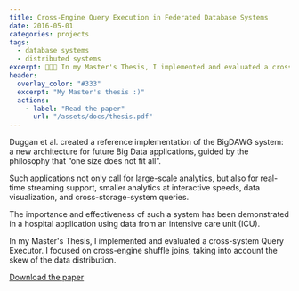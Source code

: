 ```yaml
---
title: Cross-Engine Query Execution in Federated Database Systems
date: 2016-05-01
categories: projects
tags:
  - database systems
  - distributed systems
excerpt: 👨🏻‍🎓 In my Master's Thesis, I implemented and evaluated a cross-system Query Executor. I focused on cross-engine shuffle joins, taking into account the skew of the data distribution.
header:
  overlay_color: "#333"
  excerpt: "My Master's thesis :)"
  actions:
    - label: "Read the paper"
      url: "/assets/docs/thesis.pdf"
---
```


Duggan et al. created a reference implementation of the BigDAWG system: a new architecture for future Big Data applications, guided by the philosophy that “one size does not fit all”.

Such applications not only call for large-scale analytics, but also for real-time streaming support, smaller analytics at interactive speeds, data visualization, and cross-storage-system queries.

The importance and effectiveness of such a system has been demonstrated in a hospital application using data from an intensive care unit (ICU).

In my Master's Thesis, I implemented and evaluated a cross-system Query Executor. I focused on cross-engine shuffle joins, taking into account the skew of the data distribution.

[Download the paper](/assets/docs/thesis.pdf)
